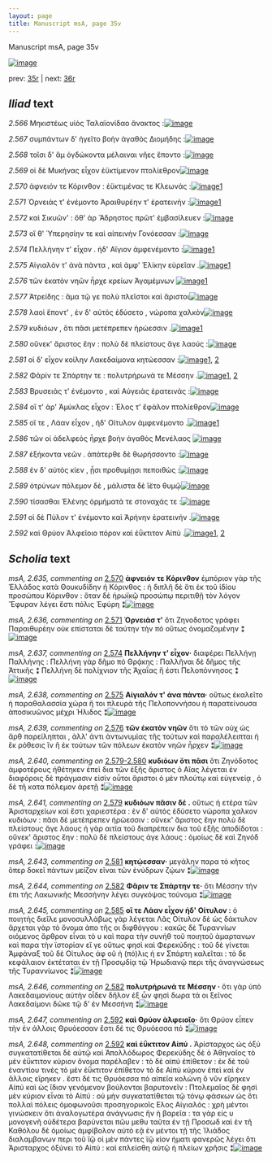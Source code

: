 ```yaml
---
layout: page
title: Manuscript msA, page 35v
---
```


Manuscript msA, page 35v

[![image](http://www.homermultitext.org/iipsrv?OBJ=IIP,1.0&FIF=/project/homer/pyramidal/deepzoom/hmt/vaimg/2017a/VA035VN_0537.tif&WID=100&CVT=JPEG)](http://www.homermultitext.org/ict2/?urn=urn:cite2:hmt:vaimg.2017a:VA035VN_0537)

prev:  [35r](../35r) | next:  [36r](../36r)

## *Iliad* text

*2.566* <a id="2.566"/> Μηκιστέως υἱὸς 						 Ταλαϊονίδαο ἄνακτος :[![image](http://www.homermultitext.org/iipsrv?OBJ=IIP,1.0&FIF=/project/homer/pyramidal/deepzoom/hmt/vaimg/2017a/VA035VN_0537.tif&RGN=0.477,0.2182,0.363,0.0248&WID=1000&CVT=JPEG)](http://www.homermultitext.org/ict2/?urn=urn:cite2:hmt:vaimg.2017a:VA035VN_0537@0.477,0.2182,0.363,0.0248)

*2.567* <a id="2.567"/> συμπάντων δ' ἡγεῖτο βοὴν ἀγαθὸς Διομήδης :[![image](http://www.homermultitext.org/iipsrv?OBJ=IIP,1.0&FIF=/project/homer/pyramidal/deepzoom/hmt/vaimg/2017a/VA035VN_0537.tif&RGN=0.483,0.2378,0.379,0.0248&WID=1000&CVT=JPEG)](http://www.homermultitext.org/ict2/?urn=urn:cite2:hmt:vaimg.2017a:VA035VN_0537@0.483,0.2378,0.379,0.0248)

*2.568* <a id="2.568"/> τοῖσι δ' ἅμ ὀγδώκοντα μέλαιναι νῆες ἕποντο :[![image](http://www.homermultitext.org/iipsrv?OBJ=IIP,1.0&FIF=/project/homer/pyramidal/deepzoom/hmt/vaimg/2017a/VA035VN_0537.tif&RGN=0.483,0.2581,0.379,0.0248&WID=1000&CVT=JPEG)](http://www.homermultitext.org/ict2/?urn=urn:cite2:hmt:vaimg.2017a:VA035VN_0537@0.483,0.2581,0.379,0.0248)

*2.569* <a id="2.569"/> οἱ δὲ Μυκήνας εἶχον 					ἐϋκτίμενον πτολίεθρον[![image](http://www.homermultitext.org/iipsrv?OBJ=IIP,1.0&FIF=/project/homer/pyramidal/deepzoom/hmt/vaimg/2017a/VA035VN_0537.tif&RGN=0.482,0.2739,0.398,0.0248&WID=1000&CVT=JPEG)](http://www.homermultitext.org/ict2/?urn=urn:cite2:hmt:vaimg.2017a:VA035VN_0537@0.482,0.2739,0.398,0.0248)

*2.570* <a id="2.570"/> ἀφνειόν τε Κόρινθον : ἐϋκτιμένας τε Κλεωνάς :[![image](http://www.homermultitext.org/iipsrv?OBJ=IIP,1.0&FIF=/project/homer/pyramidal/deepzoom/hmt/vaimg/2017a/VA035VN_0537.tif&RGN=0.482,0.2919,0.398,0.0248&WID=1000&CVT=JPEG)](http://www.homermultitext.org/ict2/?urn=urn:cite2:hmt:vaimg.2017a:VA035VN_0537@0.482,0.2919,0.398,0.0248)[1](#msA_2.635)

*2.571* <a id="2.571"/> Ὀρνειάς τ' 					ἐνέμοντο Ἀραιθυρέην τ' 					ἐρατεινήν :[![image](http://www.homermultitext.org/iipsrv?OBJ=IIP,1.0&FIF=/project/homer/pyramidal/deepzoom/hmt/vaimg/2017a/VA035VN_0537.tif&RGN=0.482,0.3093,0.398,0.0248&WID=1000&CVT=JPEG)](http://www.homermultitext.org/ict2/?urn=urn:cite2:hmt:vaimg.2017a:VA035VN_0537@0.482,0.3093,0.398,0.0248)[1](#msA_2.636)

*2.572* <a id="2.572"/> καὶ Σικυῶν' : ὅθ' 					ὰρ Ἄδρηστος πρῶτ' ἐμβασίλευεν :[![image](http://www.homermultitext.org/iipsrv?OBJ=IIP,1.0&FIF=/project/homer/pyramidal/deepzoom/hmt/vaimg/2017a/VA035VN_0537.tif&RGN=0.481,0.3318,0.398,0.0248&WID=1000&CVT=JPEG)](http://www.homermultitext.org/ict2/?urn=urn:cite2:hmt:vaimg.2017a:VA035VN_0537@0.481,0.3318,0.398,0.0248)

*2.573* <a id="2.573"/> οἵ θ' Ὑπερησίην τε 					καὶ αἰπεινὴν Γονόεσσαν :[![image](http://www.homermultitext.org/iipsrv?OBJ=IIP,1.0&FIF=/project/homer/pyramidal/deepzoom/hmt/vaimg/2017a/VA035VN_0537.tif&RGN=0.481,0.3499,0.398,0.0248&WID=1000&CVT=JPEG)](http://www.homermultitext.org/ict2/?urn=urn:cite2:hmt:vaimg.2017a:VA035VN_0537@0.481,0.3499,0.398,0.0248)

*2.574* <a id="2.574"/> Πελλήνην τ' εἶχον . 					ἠδ' Αἴγιον ἀμφενέμοντο :[![image](http://www.homermultitext.org/iipsrv?OBJ=IIP,1.0&FIF=/project/homer/pyramidal/deepzoom/hmt/vaimg/2017a/VA035VN_0537.tif&RGN=0.481,0.3679,0.398,0.0248&WID=1000&CVT=JPEG)](http://www.homermultitext.org/ict2/?urn=urn:cite2:hmt:vaimg.2017a:VA035VN_0537@0.481,0.3679,0.398,0.0248)[1](#msA_2.637)

*2.575* <a id="2.575"/> Αἰγιαλόν τ' ἀνὰ 					πάντα , καὶ ἀμφ' Ἑλίκην 					εὐρεῖαν .[![image](http://www.homermultitext.org/iipsrv?OBJ=IIP,1.0&FIF=/project/homer/pyramidal/deepzoom/hmt/vaimg/2017a/VA035VN_0537.tif&RGN=0.481,0.3837,0.398,0.0248&WID=1000&CVT=JPEG)](http://www.homermultitext.org/ict2/?urn=urn:cite2:hmt:vaimg.2017a:VA035VN_0537@0.481,0.3837,0.398,0.0248)[1](#msA_2.638)

*2.576* <a id="2.576"/> τῶν ἑκατὸν νηῶν ἦρχε κρείων Ἀγαμέμνων 				[![image](http://www.homermultitext.org/iipsrv?OBJ=IIP,1.0&FIF=/project/homer/pyramidal/deepzoom/hmt/vaimg/2017a/VA035VN_0537.tif&RGN=0.48,0.4041,0.398,0.0248&WID=1000&CVT=JPEG)](http://www.homermultitext.org/ict2/?urn=urn:cite2:hmt:vaimg.2017a:VA035VN_0537@0.48,0.4041,0.398,0.0248)[1](#msA_2.639)

*2.577* <a id="2.577"/> Ἀτρείδης : ἅμα τῷ γε 					πολὺ πλεῖστοι καὶ ἄριστοι[![image](http://www.homermultitext.org/iipsrv?OBJ=IIP,1.0&FIF=/project/homer/pyramidal/deepzoom/hmt/vaimg/2017a/VA035VN_0537.tif&RGN=0.48,0.4214,0.398,0.0248&WID=1000&CVT=JPEG)](http://www.homermultitext.org/ict2/?urn=urn:cite2:hmt:vaimg.2017a:VA035VN_0537@0.48,0.4214,0.398,0.0248)

*2.578* <a id="2.578"/> λαοὶ ἕποντ' , ἐν δ' αὐτὸς ἐδύσετο , νώροπα χαλκὸν[![image](http://www.homermultitext.org/iipsrv?OBJ=IIP,1.0&FIF=/project/homer/pyramidal/deepzoom/hmt/vaimg/2017a/VA035VN_0537.tif&RGN=0.478,0.4409,0.398,0.0248&WID=1000&CVT=JPEG)](http://www.homermultitext.org/ict2/?urn=urn:cite2:hmt:vaimg.2017a:VA035VN_0537@0.478,0.4409,0.398,0.0248)

*2.579* <a id="2.579"/> κυδιόων , ὅτι πᾶσι μετέπρεπεν ἡρώεσσιν .[![image](http://www.homermultitext.org/iipsrv?OBJ=IIP,1.0&FIF=/project/homer/pyramidal/deepzoom/hmt/vaimg/2017a/VA035VN_0537.tif&RGN=0.478,0.4612,0.398,0.0248&WID=1000&CVT=JPEG)](http://www.homermultitext.org/ict2/?urn=urn:cite2:hmt:vaimg.2017a:VA035VN_0537@0.478,0.4612,0.398,0.0248)[1](#msA_2.641)

*2.580* <a id="2.580"/> οὕνεκ' ἄριστος ἔην : πολὺ δὲ πλείστους ἄγε λαούς :[![image](http://www.homermultitext.org/iipsrv?OBJ=IIP,1.0&FIF=/project/homer/pyramidal/deepzoom/hmt/vaimg/2017a/VA035VN_0537.tif&RGN=0.478,0.4763,0.398,0.0248&WID=1000&CVT=JPEG)](http://www.homermultitext.org/ict2/?urn=urn:cite2:hmt:vaimg.2017a:VA035VN_0537@0.478,0.4763,0.398,0.0248)

*2.581* <a id="2.581"/> οἱ δ' εἶχον κοίλην Λακεδαίμονα κητώεσσαν :[![image](http://www.homermultitext.org/iipsrv?OBJ=IIP,1.0&FIF=/project/homer/pyramidal/deepzoom/hmt/vaimg/2017a/VA035VN_0537.tif&RGN=0.475,0.4966,0.398,0.0248&WID=1000&CVT=JPEG)](http://www.homermultitext.org/ict2/?urn=urn:cite2:hmt:vaimg.2017a:VA035VN_0537@0.475,0.4966,0.398,0.0248)[1](#msA_2.642), [2](#msA_2.643)

*2.582* <a id="2.582"/> Φᾶρίν τε 						 Σπάρτην τε : 					πολυτρήρωνά τε Μέσσην .[![image](http://www.homermultitext.org/iipsrv?OBJ=IIP,1.0&FIF=/project/homer/pyramidal/deepzoom/hmt/vaimg/2017a/VA035VN_0537.tif&RGN=0.475,0.5147,0.398,0.0248&WID=1000&CVT=JPEG)](http://www.homermultitext.org/ict2/?urn=urn:cite2:hmt:vaimg.2017a:VA035VN_0537@0.475,0.5147,0.398,0.0248)[1](#msA_2.644), [2](#msA_2.646)

*2.583* <a id="2.583"/> Βρυσειάς τ' 					ἐνέμοντο , καὶ Αὐγειὰς 					ἐρατεινάς :[![image](http://www.homermultitext.org/iipsrv?OBJ=IIP,1.0&FIF=/project/homer/pyramidal/deepzoom/hmt/vaimg/2017a/VA035VN_0537.tif&RGN=0.475,0.5335,0.398,0.0248&WID=1000&CVT=JPEG)](http://www.homermultitext.org/ict2/?urn=urn:cite2:hmt:vaimg.2017a:VA035VN_0537@0.475,0.5335,0.398,0.0248)

*2.584* <a id="2.584"/> οἵ τ' ὰρ' Ἀμύκλας 					εἶχον : Έλος τ' ἔφἁλον 					πτολίεθρον[![image](http://www.homermultitext.org/iipsrv?OBJ=IIP,1.0&FIF=/project/homer/pyramidal/deepzoom/hmt/vaimg/2017a/VA035VN_0537.tif&RGN=0.497,0.5523,0.398,0.0248&WID=1000&CVT=JPEG)](http://www.homermultitext.org/ict2/?urn=urn:cite2:hmt:vaimg.2017a:VA035VN_0537@0.497,0.5523,0.398,0.0248)

*2.585* <a id="2.585"/> οἵ τε , Λάαν εἶχον , 					ἠδ' Οίτυλον ἀμφενέμοντο .[![image](http://www.homermultitext.org/iipsrv?OBJ=IIP,1.0&FIF=/project/homer/pyramidal/deepzoom/hmt/vaimg/2017a/VA035VN_0537.tif&RGN=0.491,0.5688,0.398,0.0248&WID=1000&CVT=JPEG)](http://www.homermultitext.org/ict2/?urn=urn:cite2:hmt:vaimg.2017a:VA035VN_0537@0.491,0.5688,0.398,0.0248)[1](#msA_2.645)

*2.586* <a id="2.586"/> τῶν οἱ ἀδελφεὸς ἦρχε βοὴν ἀγαθὸς Μενέλαος 				[![image](http://www.homermultitext.org/iipsrv?OBJ=IIP,1.0&FIF=/project/homer/pyramidal/deepzoom/hmt/vaimg/2017a/VA035VN_0537.tif&RGN=0.49,0.5922,0.398,0.0248&WID=1000&CVT=JPEG)](http://www.homermultitext.org/ict2/?urn=urn:cite2:hmt:vaimg.2017a:VA035VN_0537@0.49,0.5922,0.398,0.0248)

*2.587* <a id="2.587"/> ἑξήκοντα νεῶν . ἀπάτερθε δὲ θωρήσσοντο :[![image](http://www.homermultitext.org/iipsrv?OBJ=IIP,1.0&FIF=/project/homer/pyramidal/deepzoom/hmt/vaimg/2017a/VA035VN_0537.tif&RGN=0.488,0.6102,0.398,0.0248&WID=1000&CVT=JPEG)](http://www.homermultitext.org/ict2/?urn=urn:cite2:hmt:vaimg.2017a:VA035VN_0537@0.488,0.6102,0.398,0.0248)

*2.588* <a id="2.588"/> ἐν δ' αὐτὸς κίεν , ᾗσι προθυμίῃσι πεποιθὼς :[![image](http://www.homermultitext.org/iipsrv?OBJ=IIP,1.0&FIF=/project/homer/pyramidal/deepzoom/hmt/vaimg/2017a/VA035VN_0537.tif&RGN=0.488,0.6283,0.398,0.0248&WID=1000&CVT=JPEG)](http://www.homermultitext.org/ict2/?urn=urn:cite2:hmt:vaimg.2017a:VA035VN_0537@0.488,0.6283,0.398,0.0248)

*2.589* <a id="2.589"/> ὀτρύνων πόλεμον δὲ , μάλιστα δὲ ἵ̈ετο θυμῷ[![image](http://www.homermultitext.org/iipsrv?OBJ=IIP,1.0&FIF=/project/homer/pyramidal/deepzoom/hmt/vaimg/2017a/VA035VN_0537.tif&RGN=0.484,0.6456,0.398,0.0248&WID=1000&CVT=JPEG)](http://www.homermultitext.org/ict2/?urn=urn:cite2:hmt:vaimg.2017a:VA035VN_0537@0.484,0.6456,0.398,0.0248)

*2.590* <a id="2.590"/> τίσασθαι Ἑλένης 					ὁρμήματά τε στοναχάς τε :[![image](http://www.homermultitext.org/iipsrv?OBJ=IIP,1.0&FIF=/project/homer/pyramidal/deepzoom/hmt/vaimg/2017a/VA035VN_0537.tif&RGN=0.484,0.6659,0.398,0.0248&WID=1000&CVT=JPEG)](http://www.homermultitext.org/ict2/?urn=urn:cite2:hmt:vaimg.2017a:VA035VN_0537@0.484,0.6659,0.398,0.0248)

*2.591* <a id="2.591"/> οἱ δὲ Πύλον τ' 					ἐνέμοντο καὶ Ἀρήνην 					ἐρατεινήν .[![image](http://www.homermultitext.org/iipsrv?OBJ=IIP,1.0&FIF=/project/homer/pyramidal/deepzoom/hmt/vaimg/2017a/VA035VN_0537.tif&RGN=0.49,0.678,0.398,0.0248&WID=1000&CVT=JPEG)](http://www.homermultitext.org/ict2/?urn=urn:cite2:hmt:vaimg.2017a:VA035VN_0537@0.49,0.678,0.398,0.0248)

*2.592* <a id="2.592"/> καὶ Θρύον 					 Ἀλφεῖοιο πόρον καὶ 					ἐΰκτιτον Αἰπὺ .[![image](http://www.homermultitext.org/iipsrv?OBJ=IIP,1.0&FIF=/project/homer/pyramidal/deepzoom/hmt/vaimg/2017a/VA035VN_0537.tif&RGN=0.49,0.6938,0.398,0.0331&WID=1000&CVT=JPEG)](http://www.homermultitext.org/ict2/?urn=urn:cite2:hmt:vaimg.2017a:VA035VN_0537@0.49,0.6938,0.398,0.0331)[1](#msA_2.647), [2](#msA_2.648)

## *Scholia* text

*msA, 2.635, commenting on* [2.570](#2.570)  <a id="msA_2.635"/> **ἀφνειόν τε Κόρινθον** ἐμπόριον γὰρ τῆς Ἑλλάδος κατὰ Θουκυδίδην ἡ Κόρινθος : ἡ διπλῆ δὲ ὅτι ἐκ τοῦ ἰδίου προσώπου Κόρινθον : ὅταν δὲ ἡρωϊκῷ προσώπῳ περιτιθῇ τὸν λόγον Ἔφυραν λέγει ἔστι πόλις Ἐφύρη ⁑[![image](http://www.homermultitext.org/iipsrv?OBJ=IIP,1.0&FIF=/project/homer/pyramidal/deepzoom/hmt/vaimg/2017a/VA035VN_0537.tif&RGN=0.233,0.1056,0.6187,0.039&WID=1000&CVT=JPEG)](http://www.homermultitext.org/ict2/?urn=urn:cite2:hmt:vaimg.2017a:VA035VN_0537@0.233,0.1056,0.6187,0.039)

*msA, 2.636, commenting on* [2.571](#2.571)  <a id="msA_2.636"/> **Ὀρνειάσ τ'** ὅτι Ζηνοδοτος γράφει Παραιθυρέην οὐκ επίσταται δὲ ταύτην τὴν πό οὕτως ὀνομαζομένην ⁑[![image](http://www.homermultitext.org/iipsrv?OBJ=IIP,1.0&FIF=/project/homer/pyramidal/deepzoom/hmt/vaimg/2017a/VA035VN_0537.tif&RGN=0.2363,0.1427,0.5537,0.0173&WID=1000&CVT=JPEG)](http://www.homermultitext.org/ict2/?urn=urn:cite2:hmt:vaimg.2017a:VA035VN_0537@0.2363,0.1427,0.5537,0.0173)

*msA, 2.637, commenting on* [2.574](#2.574)  <a id="msA_2.637"/> **Πελλήνην τ' εἶχον·** διαφέρει Πελλήνῃ Παλλήνης : Πελλήνη γὰρ δῆμο πό Θρᾴκης : Παλλῆναι δὲ δῆμος τῆς Ἀττικῆς ⁑ Πελλήνη δὲ πολίχνιον τῆς Ἀχαΐας ἥ ἐστι Πελοπόννησος ⁑[![image](http://www.homermultitext.org/iipsrv?OBJ=IIP,1.0&FIF=/project/homer/pyramidal/deepzoom/hmt/vaimg/2017a/VA035VN_0537.tif&RGN=0.2243,0.1524,0.632,0.03&WID=1000&CVT=JPEG)](http://www.homermultitext.org/ict2/?urn=urn:cite2:hmt:vaimg.2017a:VA035VN_0537@0.2243,0.1524,0.632,0.03)

*msA, 2.638, commenting on* [2.575](#2.575)  <a id="msA_2.638"/> **Αἰγιαλόν τ' ἀνα πάντα·** οὕτως ἐκαλεῖτο ἡ παραθαλασσία χώρα ἤ τοι πλευρὰ τῆς Πελοποννήσου ἡ παρατείνουσα ἀποσικυῶνος μέχρι Ήλιδος ⁑[![image](http://www.homermultitext.org/iipsrv?OBJ=IIP,1.0&FIF=/project/homer/pyramidal/deepzoom/hmt/vaimg/2017a/VA035VN_0537.tif&RGN=0.234,0.1657,0.604,0.0268&WID=1000&CVT=JPEG)](http://www.homermultitext.org/ict2/?urn=urn:cite2:hmt:vaimg.2017a:VA035VN_0537@0.234,0.1657,0.604,0.0268)

*msA, 2.639, commenting on* [2.576](#2.576)  <a id="msA_2.639"/> **τῶν ἑκατὸν νηῶν** ὅτι τὸ τῶν οὐχ ὡς ἄρθ παρείληπται , ἀλλ' ἀντι ἀντωνυμίας τῆς τούτων καὶ παραλέλειπται ἡ ἔκ ρόθεσις ἵν ἢ ἐκ τούτων τῶν πόλεων ἑκατὸν νηῶν ἦρχεν ⁑[![image](http://www.homermultitext.org/iipsrv?OBJ=IIP,1.0&FIF=/project/homer/pyramidal/deepzoom/hmt/vaimg/2017a/VA035VN_0537.tif&RGN=0.2233,0.188,0.609,0.0408&WID=1000&CVT=JPEG)](http://www.homermultitext.org/ict2/?urn=urn:cite2:hmt:vaimg.2017a:VA035VN_0537@0.2233,0.188,0.609,0.0408)

*msA, 2.640, commenting on* [2.579-2.580](#2.579-2.580)  <a id="msA_2.640"/> **κυδιόων ὅτι πᾶσι** ὅτι Ζηνόδοτος ἀμφοτέρους ἠθέτηκεν ἐπεὶ δια τῶν ἑξῆς ἄριστος ὁ Αἴας λέγεται ἐν διαφόροις δὲ πράγμασιν εἰσὶν οὗτοι ἄριστοι ὁ μὲν πλούτῳ καὶ εὐγενείᾳ , ὁ δὲ τῆ κατα πόλεμον ἀρετῇ ⁑[![image](http://www.homermultitext.org/iipsrv?OBJ=IIP,1.0&FIF=/project/homer/pyramidal/deepzoom/hmt/vaimg/2017a/VA035VN_0537.tif&RGN=0.228,0.2198,0.2127,0.0748&WID=1000&CVT=JPEG)](http://www.homermultitext.org/ict2/?urn=urn:cite2:hmt:vaimg.2017a:VA035VN_0537@0.228,0.2198,0.2127,0.0748)

*msA, 2.641, commenting on* [2.579](#2.579)  <a id="msA_2.641"/> **κυδιόων πᾶσιν δέ .** οὕτως ἡ ετέρα τῶν Ἀρισταρχείων καὶ ἔστι χαριεστέρα : ἐν δ' αὐτὸς ἐδύσετο νώροπα χαλκον κυδιόων : πᾶσι δὲ μετέπρεπεν ἡρώεσσιν : οὕνεκ' ἄριστος ἔην πολὺ δὲ πλείστους ἄγε λάους ἡ γὰρ αιτία τοῦ διαπρέπειν δια τοῦ ἑξῆς ἀποδίδοται : οὕνεκ' ἄριστος ἔην : πολὺ δὲ πλείστους ἀγε λάους : ὁμοίως δὲ καὶ Ζηνόδ γράφει :[![image](http://www.homermultitext.org/iipsrv?OBJ=IIP,1.0&FIF=/project/homer/pyramidal/deepzoom/hmt/vaimg/2017a/VA035VN_0537.tif&RGN=0.2287,0.2876,0.2183,0.1109&WID=1000&CVT=JPEG)](http://www.homermultitext.org/ict2/?urn=urn:cite2:hmt:vaimg.2017a:VA035VN_0537@0.2287,0.2876,0.2183,0.1109)

*msA, 2.643, commenting on* [2.581](#2.581)  <a id="msA_2.643"/> **κητῴεσσαν·** μεγάλην παρα τὸ κῆτος ὅπερ δοκεῖ πάντων μείζον εῖναι τῶν ἐνύδρων ζῴων ⁑[![image](http://www.homermultitext.org/iipsrv?OBJ=IIP,1.0&FIF=/project/homer/pyramidal/deepzoom/hmt/vaimg/2017a/VA035VN_0537.tif&RGN=0.2313,0.4588,0.2113,0.04&WID=1000&CVT=JPEG)](http://www.homermultitext.org/ict2/?urn=urn:cite2:hmt:vaimg.2017a:VA035VN_0537@0.2313,0.4588,0.2113,0.04)

*msA, 2.644, commenting on* [2.582](#2.582)  <a id="msA_2.644"/> **Φᾶριν τε Σπάρτην τε·** ὅτι Μέσσην τὴν ἐπι τῆς Λακωνικῆς Μεσσήνην λέγει συγκόψας τούνομα ⁑[![image](http://www.homermultitext.org/iipsrv?OBJ=IIP,1.0&FIF=/project/homer/pyramidal/deepzoom/hmt/vaimg/2017a/VA035VN_0537.tif&RGN=0.231,0.4874,0.2087,0.0466&WID=1000&CVT=JPEG)](http://www.homermultitext.org/ict2/?urn=urn:cite2:hmt:vaimg.2017a:VA035VN_0537@0.231,0.4874,0.2087,0.0466)

*msA, 2.645, commenting on* [2.585](#2.585)  <a id="msA_2.645"/> **οἵ τε Λάαν εἶχον ἠδ' Οίτυλον :** ὁ ποιητὴς διεῖλε μονοσυλλάβως γὰρ λέγεται Λᾶς Οίτυλον δὲ ὡς δάκτυλον ἄρχεται γὰρ τὸ ὄνομα ἀπο τῆς οι διφθόγγου : κακῶς δὲ Τυραννίων οιόμενος ἄρθρον εἶναι τὸ υ καὶ παρα τὴν συνήθ τοῦ ποιητοῦ ἁμαρτανων καὶ παρα τὴν ϊστορίαν εἴ γε οὕτως φησὶ καὶ Φερεκύδης : τοῦ δὲ γίνεται Ἀμφάναξ τοῦ δὲ Οίτυλος ἀφ οῦ ἡ (πό)λις ἡ εν Σπάρτη καλεῖται : τὸ δε κεφάλαιον ἐκτέταται ἐν τῇ Προσῳδίᾳ τῷ Ἡρωδιανῷ περι τῆς ἀναγνώσεως τῆς Τυραννίωνος ⁑[![image](http://www.homermultitext.org/iipsrv?OBJ=IIP,1.0&FIF=/project/homer/pyramidal/deepzoom/hmt/vaimg/2017a/VA035VN_0537.tif&RGN=0.234,0.5284,0.2153,0.168&WID=1000&CVT=JPEG)](http://www.homermultitext.org/ict2/?urn=urn:cite2:hmt:vaimg.2017a:VA035VN_0537@0.234,0.5284,0.2153,0.168)

*msA, 2.646, commenting on* [2.582](#2.582)  <a id="msA_2.646"/> **πολυτρήρωνά τε Μέσσην ·** ὅτι γὰρ ὑπὸ Λακεδαιμονίους αὐτὴν οἶδεν δῆλον ἑξ ὧν φησὶ δωρα τά οι ξεῖνος Λακεδαίμονι δῶκε τῷ δ' ἐν Μεσσήνη ⁑[![image](http://www.homermultitext.org/iipsrv?OBJ=IIP,1.0&FIF=/project/homer/pyramidal/deepzoom/hmt/vaimg/2017a/VA035VN_0537.tif&RGN=0.2317,0.6911,0.2317,0.0533&WID=1000&CVT=JPEG)](http://www.homermultitext.org/ict2/?urn=urn:cite2:hmt:vaimg.2017a:VA035VN_0537@0.2317,0.6911,0.2317,0.0533)

*msA, 2.647, commenting on* [2.592](#2.592)  <a id="msA_2.647"/> **καὶ Θρύον ἀλφειοῖο·** ὅτι Θρύον εἶπεν τὴν ἐν άλλοις Θρυόεσσαν ἔστι δέ τις Θρυόεσσα πό ⁑[![image](http://www.homermultitext.org/iipsrv?OBJ=IIP,1.0&FIF=/project/homer/pyramidal/deepzoom/hmt/vaimg/2017a/VA035VN_0537.tif&RGN=0.243,0.7307,0.505,0.032&WID=1000&CVT=JPEG)](http://www.homermultitext.org/ict2/?urn=urn:cite2:hmt:vaimg.2017a:VA035VN_0537@0.243,0.7307,0.505,0.032)

*msA, 2.648, commenting on* [2.592](#2.592)  <a id="msA_2.648"/> **καὶ ἐΰκτιτον Αἰπύ .** Ἀρίσταρχος ὡς ὀξύ συγκατατίθεται δὲ αὐτῷ καὶ Ἀπολλόδωρος Φερεκύδης δὲ ὁ Ἀθηναῖος τὸ μὲν ἐΰκτιτον κύριον ὄνομα παρέλαβεν : τὸ δὲ αἰπύ ἐπίθετον : ἐκ δὲ τοῦ ἐναντίου τινὲς τὸ μὲν ἐΰκτιτον ἐπίθετον τὸ δε Αἰπὺ κύριον ἐπεὶ καὶ ἐν ἄλλοις εἴρηκεν . ἔστι δέ τις Θρυόεσσα πό αἰπεῖα κολώνη ὃ νῦν εἴρηκεν Αἰπύ καὶ ὡς ἴδιον γενόμενον βούλονται βαρυτονεῖν : Πτολεμαῖος δὲ φησὶ μὲν κύριον εἶναι τὸ Αἰπύ : οὐ μὴν συγκατατίθεται τῷ τόνῳ φάσκων ὡς ὅτι πολλαὶ πόλεις ὁμοφωνοῦσι προσηγορικοῖς Ελος Αἰγιαλός : χρὴ μέντοι γινώσκειν ὅτι ἀναλογωτέρα ἀνάγνωσις ἣν ἡ βαρεῖα : τα γὰρ εἰς υ μονογενῆ οὐδέτερα βαρύνεται πῶυ μεθυ ταῦτα ἐν τῇ Προσωδ καὶ ἐν τῆ Καθόλου δὲ ὁμοίως ἀμφίβολον αὐτὸ εᾷ ἐν μέντοι τῇ τῆς Ἰλιάδος διαλαμβανων περι τοῦ ϊῷ οἱ μὲν πάντες ϊῷ κίον ήματι φανερῶς λέγει ὅτι Ἀρισταρχος ὀξύνει τὸ Αἰπύ : καὶ επλείσθη αὐτῷ ἡ πλείων χρῆσις ⁑[![image](http://www.homermultitext.org/iipsrv?OBJ=IIP,1.0&FIF=/project/homer/pyramidal/deepzoom/hmt/vaimg/2017a/VA035VN_0537.tif&RGN=0.238,0.7393,0.629,0.1217&WID=1000&CVT=JPEG)](http://www.homermultitext.org/ict2/?urn=urn:cite2:hmt:vaimg.2017a:VA035VN_0537@0.238,0.7393,0.629,0.1217)